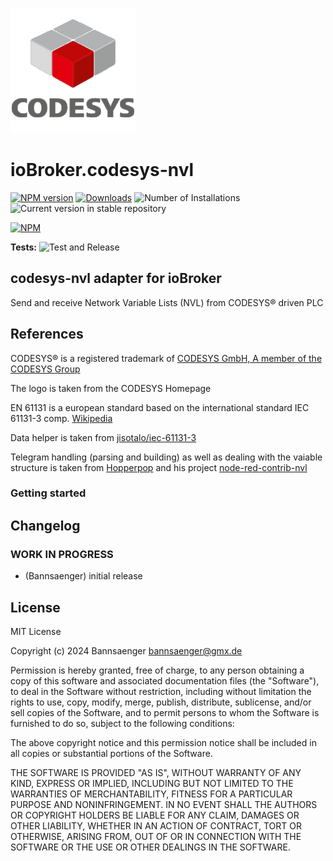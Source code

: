 ![Logo](admin/codesys-nvl.png)

# ioBroker.codesys-nvl

[![NPM version](https://img.shields.io/npm/v/iobroker.codesys-nvl.svg)](https://www.npmjs.com/package/iobroker.codesys-nvl)
[![Downloads](https://img.shields.io/npm/dm/iobroker.codesys-nvl.svg)](https://www.npmjs.com/package/iobroker.codesys-nvl)
![Number of Installations](https://iobroker.live/badges/codesys-nvl-installed.svg)
![Current version in stable repository](https://iobroker.live/badges/codesys-nvl-stable.svg)

[![NPM](https://nodei.co/npm/iobroker.codesys-nvl.png?downloads=true)](https://nodei.co/npm/iobroker.codesys-nvl/)

**Tests:** ![Test and Release](https://github.com/Bannsaenger/ioBroker.codesys-nvl/workflows/Test%20and%20Release/badge.svg)

## codesys-nvl adapter for ioBroker

Send and receive Network Variable Lists (NVL) from CODESYS® driven PLC

## References

CODESYS® is a registered trademark of [CODESYS GmbH, A member of the CODESYS Group](https://www.codesys.com)

The logo is taken from the CODESYS Homepage

EN 61131 is a european standard based on the international standard IEC 61131-3 comp. [Wikipedia](https://en.wikipedia.org/wiki/IEC_61131-3)

Data helper is taken from [jisotalo/iec-61131-3](https://github.com/jisotalo/iec-61131-3)

Telegram handling (parsing and building) as well as dealing with the vaiable structure is taken from [Hopperpop](https://github.com/Hopperpop) and his project [node-red-contrib-nvl](https://github.com/Hopperpop/node-red-contrib-nvl)

### Getting started

## Changelog

<!--
	Placeholder for the next version (at the beginning of the line):
	### **WORK IN PROGRESS**
-->

### **WORK IN PROGRESS**

-   (Bannsaenger) initial release

## License

MIT License

Copyright (c) 2024 Bannsaenger <bannsaenger@gmx.de>

Permission is hereby granted, free of charge, to any person obtaining a copy
of this software and associated documentation files (the "Software"), to deal
in the Software without restriction, including without limitation the rights
to use, copy, modify, merge, publish, distribute, sublicense, and/or sell
copies of the Software, and to permit persons to whom the Software is
furnished to do so, subject to the following conditions:

The above copyright notice and this permission notice shall be included in all
copies or substantial portions of the Software.

THE SOFTWARE IS PROVIDED "AS IS", WITHOUT WARRANTY OF ANY KIND, EXPRESS OR
IMPLIED, INCLUDING BUT NOT LIMITED TO THE WARRANTIES OF MERCHANTABILITY,
FITNESS FOR A PARTICULAR PURPOSE AND NONINFRINGEMENT. IN NO EVENT SHALL THE
AUTHORS OR COPYRIGHT HOLDERS BE LIABLE FOR ANY CLAIM, DAMAGES OR OTHER
LIABILITY, WHETHER IN AN ACTION OF CONTRACT, TORT OR OTHERWISE, ARISING FROM,
OUT OF OR IN CONNECTION WITH THE SOFTWARE OR THE USE OR OTHER DEALINGS IN THE
SOFTWARE.
